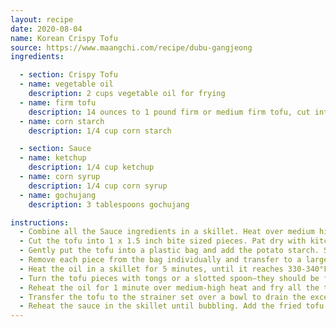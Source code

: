 ```yaml
---
layout: recipe
date: 2020-08-04
name: Korean Crispy Tofu
source: https://www.maangchi.com/recipe/dubu-gangjeong
ingredients:

  - section: Crispy Tofu
  - name: vegetable oil
    description: 2 cups vegetable oil for frying
  - name: firm tofu
    description: 14 ounces to 1 pound firm or medium firm tofu, cut into bite size pieces
  - name: corn starch
    description: 1/4 cup corn starch

  - section: Sauce
  - name: ketchup
    description: 1/4 cup ketchup
  - name: corn syrup
    description: 1/4 cup corn syrup
  - name: gochujang
    description: 3 tablespoons gochujang

instructions:
  - Combine all the Sauce ingredients in a skillet. Heat over medium high heat, stirring for about 1 to 2 minutes until bubbling. Remove from the heat and set the skillet aside. We’ll reheat this just before serving.
  - Cut the tofu into 1 x 1.5 inch bite sized pieces. Pat dry with kitchen towel or paper towel.
  - Gently put the tofu into a plastic bag and add the potato starch. Seal the bag and gently turn it over until the tofu is well and evenly coated with the starch.
  - Remove each piece from the bag individually and transfer to a large plate or a cutting board lined with plastic wrap, leaving some space between the pieces.
  - Heat the oil in a skillet for 5 minutes, until it reaches 330-340°F. Carefully add the tofu pieces one at a time to the hot oil. Turn the heat down to medium and let the tofu cook for about about 2 to 3 minutes, until the bottom turns light brown and the surface is a little crispy.
  - Turn the tofu pieces with tongs or a slotted spoon—they should be firm enough to turn without breaking—and fry for another 2 to 3 minutes, occasionally turning so that all sides turn light brown and crispy. Remove from the skillet and set in a wire mesh strainer set over a bowl.
  - Reheat the oil for 1 minute over medium-high heat and fry all the tofu again for 3 to 4 minutes, rotating and turning them over with tongs or long wooden chopsticks, until all sides are golden brown and crunchy.
  - Transfer the tofu to the strainer set over a bowl to drain the excess oil.
  - Reheat the sauce in the skillet until bubbling. Add the fried tofu and gently mix all together until they are well coated.
---
```


